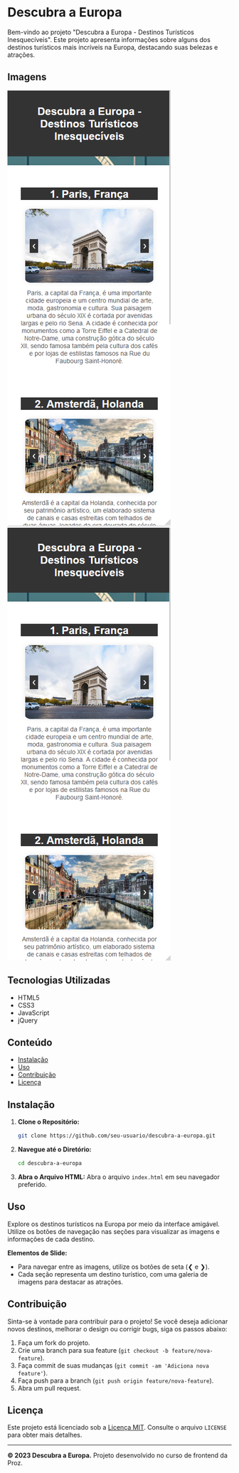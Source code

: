 # Descubra a Europa

Bem-vindo ao projeto "Descubra a Europa - Destinos Turísticos Inesquecíveis". Este projeto apresenta informações sobre alguns dos destinos turísticos mais incríveis na Europa, destacando suas belezas e atrações.

## Imagens
![Alt text](image.png)
![Alt text](image-1.png)
## Tecnologias Utilizadas

- HTML5
- CSS3
- JavaScript
- jQuery

## Conteúdo

- [Instalação](#instalação)
- [Uso](#uso)
- [Contribuição](#contribuição)
- [Licença](#licença)

## Instalação

1. **Clone o Repositório:**
    ```bash
    git clone https://github.com/seu-usuario/descubra-a-europa.git
    ```

2. **Navegue até o Diretório:**
    ```bash
    cd descubra-a-europa
    ```

3. **Abra o Arquivo HTML:**
    Abra o arquivo `index.html` em seu navegador preferido.

## Uso

Explore os destinos turísticos na Europa por meio da interface amigável. Utilize os botões de navegação nas seções para visualizar as imagens e informações de cada destino.

**Elementos de Slide:**
- Para navegar entre as imagens, utilize os botões de seta (&#10094; e &#10095;).
- Cada seção representa um destino turístico, com uma galeria de imagens para destacar as atrações.

## Contribuição

Sinta-se à vontade para contribuir para o projeto! Se você deseja adicionar novos destinos, melhorar o design ou corrigir bugs, siga os passos abaixo:

1. Faça um fork do projeto.
2. Crie uma branch para sua feature (`git checkout -b feature/nova-feature`).
3. Faça commit de suas mudanças (`git commit -am 'Adiciona nova feature'`).
4. Faça push para a branch (`git push origin feature/nova-feature`).
5. Abra um pull request.

## Licença

Este projeto está licenciado sob a [Licença MIT](LICENSE). Consulte o arquivo `LICENSE` para obter mais detalhes.

---

**© 2023 Descubra a Europa.** Projeto desenvolvido no curso de frontend da Proz.

